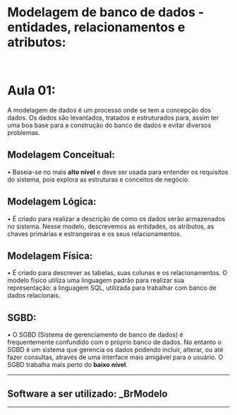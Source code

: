 <h1> Modelagem de banco de dados - entidades, relacionamentos e atributos: </h1> <br>

<h1> Aula 01: </h1>
<p> A modelagem de dados é um processo onde se tem a concepção dos dados. Os dados são levantados, tratados e estruturados para, assim ter uma boa base para a construção do banco de dados e evitar diversos problemas.</p>
 
<h2> <b> Modelagem Conceitual: </b> </h2>
<p>• Baseia-se no mais <b>alto nível</b> e deve ser usada para entender os requisitos do sistema, pois explora as estruturas e conceitos de negócio. </p>

<h2> <b> Modelagem Lógica: </b> </h2>
<p>• É criado para realizar a descrição de como os dados serão armazenados no sistema. Nesse modelo, descrevemos as entidades, os atributos, as chaves primárias e estrangeiras e os seus relacionamentos.</p>

<h2> <b> Modelagem Física: </b> </h2>
<p>• É criado para descrever as tabelas, suas colunas e os relacionamentos. O modelo físico utiliza uma linguagem padrão para realizar sua representação: a linguagem SQL, utilizada para trabalhar com banco de dados relacionais.</p>

<h2> <b> SGBD: </b> </h2>
<p>• O SGBD (Sistema de gerenciamento de banco de dados) é frequentemente confundido com o próprio banco de dados. No entanto o SGBD é um sistema que gerencia os dados podendo incluir, alterar, ou até fazer consultas, através de uma interface mais amigável para o usuário. O SGBD trabalha mais perto do <b>baixo nível</b>.</p>

<hr>

<h2> <b>Software a ser utilizado: _BrModelo</b> </h2>

<hr>